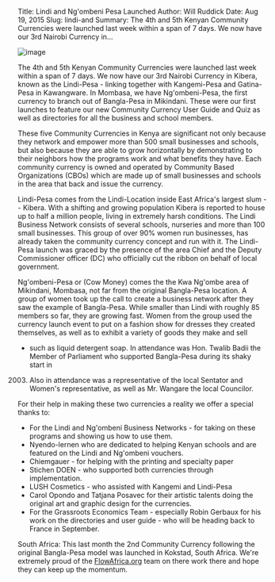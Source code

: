Title: Lindi and Ng'ombeni Pesa Launched
Author: Will Ruddick
Date: Aug 19, 2015
Slug: lindi-and
Summary: The 4th and 5th Kenyan Community Currencies were launched last week
within a span of 7 days. We now have our 3rd Nairobi Currency in...

![image](images/blog/lindi-and1.webp)

The 4th and 5th Kenyan Community Currencies were launched last week
within a span of 7 days. We now have our 3rd Nairobi Currency in Kibera,
known as the Lindi-Pesa - linking together with Kangemi-Pesa and
Gatina-Pesa in Kawangware. In Mombasa, we have Ng'ombeni-Pesa, the
first currency to branch out of Bangla-Pesa in Mikindani. These were our
first launches to feature our new Community Currency User Guide and Quiz
as well as directories for all the business and school members.

These five Community Currencies in Kenya are significant not only
because they network and empower more than 500 small businesses and
schools, but also because they are able to grow horizontally by
demonstrating to their neighbors how the programs work and what benefits
they have. Each community currency is owned and operated by Community
Based Organizations (CBOs) which are made up of small businesses and
schools in the area that back and issue the currency.

Lindi-Pesa comes from the Lindi-Location inside East Africa's largest
slum -- Kibera. With a shifting and growing population Kibera is
reported to house up to half a million people, living in extremely harsh
conditions. The Lindi Business Network consists of several schools,
nurseries and more than 100 small businesses. This group of over 90%
women run businesses, has already taken the community currency concept
and run with it. The Lindi-Pesa launch was graced by the presence of the
area Chief and the Deputy Commissioner officer (DC) who officially cut
the ribbon on behalf of local government.

Ng'ombeni-Pesa or (Cow Money) comes the the Kwa Ng'ombe area of
Mikindani, Mombasa, not far from the original Bangla-Pesa location. A
group of women took up the call to create a business network after they
saw the example of Bangla-Pesa. While smaller than Lindi with roughly 85
members so far, they are growing fast. Women from the group used the
currency launch event to put on a fashion show for dresses they created
themselves, as well as to exhibit a variety of goods they make and sell

- such as liquid detergent soap. In attendance was Hon. Twalib Badii the
  Member of Parliament who supported Bangla-Pesa during its shaky start in

2003. Also in attendance was a representative of the local Sentator and
      Women's representative, as well as Mr. Wangare the local Councilor.

For their help in making these two currencies a reality we offer a
special thanks to:

- For the Lindi and Ng'ombeni Business Networks - for taking on these
  programs and showing us how to use them.
- Nyendo-lernen who are dedicated to helping Kenyan schools and are
  featured on the Lindi and Ng'ombeni vouchers.
- Chiemgauer - for helping with the printing and specialty paper
- Stichen DOEN - who supported both currencies through implementation.
- LUSH Cosmetics - who assisted with Kangemi and Lindi-Pesa
- Carol Opondo and Tatjana Posavec for their artistic talents doing
  the original art and graphic design for the currencies.
- For the Grassroots Economics Team - especially Robin Gerbaux for his
  work on the directories and user guide - who will be heading back to
  France in September.

South Africa: This last month the 2nd Community Currency following the
original Bangla-Pesa model was launched in Kokstad, South Africa. We're
extremely proud of the [FlowAfrica.org](http://FlowAfrica.org) team on
there work there and hope they can keep up the momentum.

